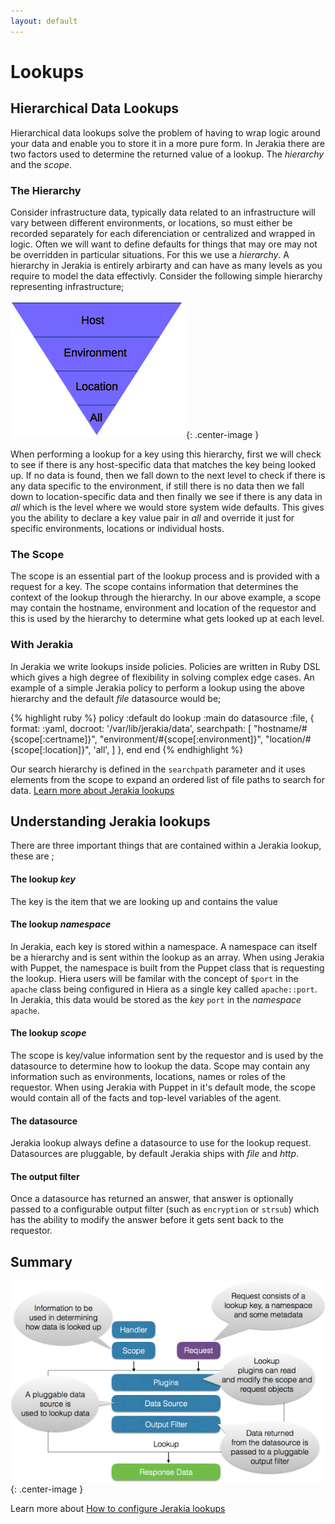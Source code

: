 ```yaml
---
layout: default
---
```


# Lookups

## Hierarchical Data Lookups

Hierarchical data lookups solve the problem of having to wrap logic around your data and enable you to store it in a more pure form.  In Jerakia there are two factors used to determine the returned value of a lookup. The _hierarchy_ and the _scope_.

### The Hierarchy

Consider infrastructure data, typically data related to an infrastructure will vary between different environments, or locations, so must either be recorded separately for each diferenciation or centralized and wrapped in logic.  Often we will want to define defaults for things that may ore may not be overridden in particular situations.  For this we use a *hierarchy*.  A hierarchy in Jerakia is entirely arbirarty and can have as many levels as you require to model the data effectivly.  Consider the following simple hierarchy representing infrastructure;

![A simple hierarchy](/images/hierarchy.png){: .center-image }

When performing a lookup for a key using this hierarchy, first we will check to see if there is any host-specific data that matches the key being looked up.  If no data is found, then we fall down to the next level to check if there is any data specific to the environment, if still there is no data then we fall down to location-specific data and then finally we see if there is any data in _all_ which is the level where we would store system wide defaults.   This gives you the ability to declare a key value pair in _all_ and override it just for specific environments, locations or individual hosts.


### The Scope

The scope is an essential part of the lookup process and is provided with a request for a key.  The scope contains information that determines the context of the lookup through the hierarchy.  In our above example, a scope may contain the hostname, environment and location of the requestor and this is used by the hierarchy to determine what gets looked up at each level.

### With Jerakia
 
In Jerakia we write lookups inside policies.  Policies are written in Ruby DSL which gives a high degree of flexibility in solving complex edge cases.  An example of a simple Jerakia policy to perform a lookup using the above hierarchy and the default _file_ datasource  would be;

{% highlight ruby %}
policy :default do
  lookup :main do
    datasource :file, {
      format:     :yaml,
      docroot:    '/var/lib/jerakia/data',
      searchpath: [
        "hostname/#{scope[:certname]}",
        "environment/#{scope[:environment]}",
        "location/#{scope[:location]}",
        'all',
      ]
    },
  end
end
{% endhighlight %}     

Our search hierarchy is defined in the `searchpath` parameter and it uses elements from the scope to expand an ordered list of file paths to search for data.  [Learn more about Jerakia lookups](/basics/lookups)

## Understanding Jerakia lookups

There are three important things that are contained within a Jerakia lookup, these are ;

#### The lookup _key_
The key is the item that we are looking up and contains the value

#### The lookup _namespace_
In Jerakia, each key is stored within a namespace.  A namespace can itself be a hierarchy and is sent within the lookup as an array.  When using Jerakia with Puppet, the namespace is built from the Puppet class that is requesting the lookup.  Hiera users will be familar with the concept of `$port` in the `apache` class being configured in Hiera as a single key called `apache::port`.  In Jerakia, this data would be stored as the _key_ `port` in the _namespace_ `apache`.

#### The lookup _scope_
The scope is key/value information sent by the requestor and is used by the datasource to determine how to lookup the data.  Scope may contain any information such as environments, locations, names or roles of the requestor.  When using Jerakia with Puppet in it's default mode, the scope would contain all of the facts and top-level variables of the agent.

#### The datasource
Jerakia lookup always define a datasource to use for the lookup request.   Datasources are pluggable, by default Jerakia ships with _file_ and _http_.

#### The output filter
Once a datasource has returned an answer, that answer is optionally passed to a configurable output filter (such as `encryption` or `strsub`) which has the ability to modify the answer before it gets sent back to the requestor.

## Summary 

![A Jerakia Lookup](/images/jerakia_flow.png){: .center-image }

Learn more about [How to configure Jerakia lookups](/lookups)
